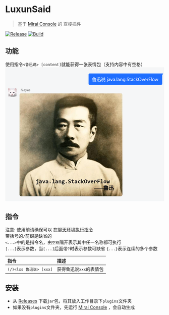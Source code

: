 # LuxunSaid

> 基于 [Mirai Console](https://github.com/mamoe/mirai-console) 的 查梗插件

[![Release](https://img.shields.io/github/v/release/Echoosx/LuxunSaid)](https://github.com/Echoosx/LuxunSaid/releases)
[![Build](https://github.com/Echoosx/LuxunSaid/workflows/Java%20CI%20with%20Gradle/badge.svg?branch=master)](https://github.com/Echoosx/LuxunSaid/actions/workflows/gradle.yml)

## 功能
使用指令`<鲁迅说> [content]`就能获得一张表情包（支持内容中有空格）
![img.png](static/img.png)

## 指令
注意: 使用前请确保可以 [在聊天环境执行指令](https://github.com/project-mirai/chat-command)  
带括号的`/`前缀是缺省的  
`<...>`中的是指令名，由`空格`隔开表示其中任一名称都可执行  
`[...]`表示参数，当`[...]`后面带`?`时表示参数可缺省
`{...}`表示连续的多个参数


| 指令                   | 描述             |
|:---------------------|:---------------|
| `(/)<lxs 鲁迅说> [xxx]` | 获得鲁迅说`xxx`的表情包 |

## 安装
- 从 [Releases](https://github.com/Echoosx/LuxunSaid/releases) 下载`jar`包，将其放入工作目录下`plugins`文件夹
- 如果没有`plugins`文件夹，先运行 [Mirai Console](https://github.com/mamoe/mirai-console) ，会自动生成
